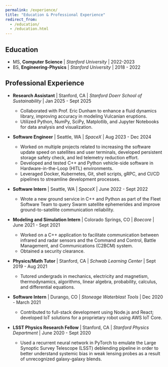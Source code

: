 ```yaml
---
permalink: /experience/
title: "Education & Professional Experience"
redirect_from: 
  - /education/
  - /education.html
---
```


## Education 
* MS, **Computer Science**   \|  *Stanford University*  \|  2022-2023
* BS, **Engineering-Physics**  \|  *Stanford University*  \|  2018 - 2022



## Professional Experience
* **Research Assistant** \| Stanford, CA \| *Stanford Doerr School of Sustainability* \| Jan 2025 - Sept 2025
    * Collaborated with Prof. Eric Dunham to enhance a fluid dynamics library, improving accuracy in modeling Vulcanian eruptions.
    * Utilized Python, NumPy, SciPy, Matplotlib, and Jupyter Notebooks for data analysis and visualization.


* **Software Engineer** \| Seattle, WA \| *SpaceX* \| Aug 2023 - Dec 2024
    * Worked on multiple projects related to increasing the software update speed on satellites and user terminals, developed persistent storage safety check, and led telemetry reduction effort. 
    * Developed and tested C++ and Python vehicle-side software in Hardware-in-the-Loop (HITL) environments.
    * Leveraged Docker, Kubernetes, Git, shell scripts, gRPC, and CI/CD pipelines to streamline development processes.


* **Software Intern** \| Seattle, WA \| *SpaceX* \|
June 2022 - Sept 2022 
    * Wrote a new ground service in C++ and Python as part of the Fleet Software Team to query Swarm satellite ephemerides and improve ground-to-satellite communication reliability.


* **Modeling and Simulation Intern** \| Colorado Springs, CO \| *Boecore* \| June 2021 - Sept 2021
    * Worked on a C++ application to facilitate communication between infrared and radar sensors and the Command and Control, Battle Management, and Communications (C2BCM) system. 
    * Obtained a security clearance.


* **Physics/Math Tutor** \| Stanford, CA \| *Schwab Learning Center* \| Sept 2019 - Aug 2021 
    * Tutored undergrads in mechanics, electricity and magnetism, thermodynamics, algorithms, linear algebra, probability, calculus, and differential equations.


* **Software Intern** \| Durango, CO \| *Stoneage Waterblast Tools* \| Dec 2020 - March 2021 
    * Contributed to full-stack development using Node.js and React; developed IoT solutions for a proprietary robot using AWS IoT Core.


* **LSST Physics Research Fellow** \| Stanford, CA \| *Stanford Physics Department* \| June 2020 - Sept 2020
    * Used a recurrent neural network in PyTorch to emulate the Large Synoptic Survey Telescope (LSST) deblending pipeline in order to better understand systemic bias in weak lensing probes as a result of unrecognized galaxy-galaxy blends.
